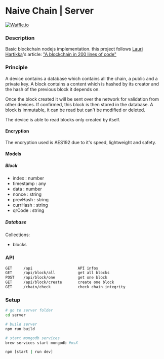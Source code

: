 # Naive Chain | Server

[![Waffle.io](https://img.shields.io/badge/Status-Development-A44437.svg?style=flat-square)]()


### Description
Basic blockchain nodejs implementation.
this project follows [Lauri Hartikka](https://medium.com/@lhartikk)'s article:
["A blockchain in 200 lines of code"](https://medium.com/@lhartikk/a-blockchain-in-200-lines-of-code-963cc1cc0e54)


### Principle
A device contains a database which contains all the chain, a public and a private key.
A block contains a content which is hashed by its creator and the hash of the previous block it depends on.

Once the block created it will be sent over the network for validation from other devices.
If confirmed, this block is then stored in the database.
A block is immutable, it can be read but can't be modified or deleted.

The device is able to read blocks only created by itself.


#### Encryption
The encryption used is AES192 due to it's speed, lightweight and safety.


#### Models
##### Block
- index     : number
- timestamp : any
- data      : number
- nonce     : string
- prevHash  : string
- currHash  : string
- qrCode    : string

##### Database
Collections:
- blocks


### API
```txt
GET     /api                    API infos
GET     /api/block/all          get all blocks
POST    /api/block/one          get one block
GET     /api/block/create       create one block
GET     /chain/check            check chain integrity
```

### Setup
```bash
# go to server folder
cd server

# build server
npm run build

# start mongodb services
brew services start mongodb #osX

npm [start | run dev]
```

